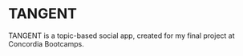 # TANGENT
TANGENT is a topic-based social app, created for my final project at Concordia Bootcamps. 
